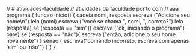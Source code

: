 // # atividades-faculdade
// atividades da faculdade ponto com
// aaa
programa {
  funcao inicio() {
    cadeia nomi, resposta
    escreva ("Adicione seu nome\n")
    leia (nomi)
    escreva ("você se chama ", nomi, ", correto?")
    leia (resposta)
    se (resposta == "sim"){
      escreva ("ok, iniciando o programa")
    pare} se (resposta == "não"){
      escreva ("então, adicione o seu nome novamente")
    } senao {
      escreva("comando incorreto, escreva com apenas 'sim' ou 'não'")
    }
  }
}

